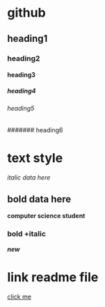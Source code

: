# github
## heading1
### heading2
#### heading3
##### heading4
###### heading5
####### heading6
# text style

*italic data here*<br/>

## bold data here
**computer science student**
### bold +italic
***new***
# link readme file
[click me]("www.aec.edu.in")
